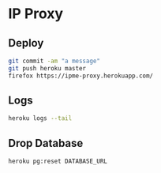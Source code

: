 # IP Proxy

## Deploy

```bash
git commit -am "a message"
git push heroku master
firefox https://ipme-proxy.herokuapp.com/
```

## Logs

```bash
heroku logs --tail
```

## Drop Database

```bash
heroku pg:reset DATABASE_URL
```

